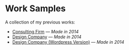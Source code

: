 # Work Samples

A collection of my previous works:

 * [Consulting Firm](https://burhom.github.io/work-samples/consulting-firm/) ― <em>Made in 2014</em>
 * [Design Company](https://burhom.github.io/work-samples/design-company/) ― <em>Made in 2014</em>
 * [Design Company (Wordpress Version)](https://github.com/burhom/work-samples/tree/master/consulting-firm-wp/) ― <em>Made in 2014</em>

